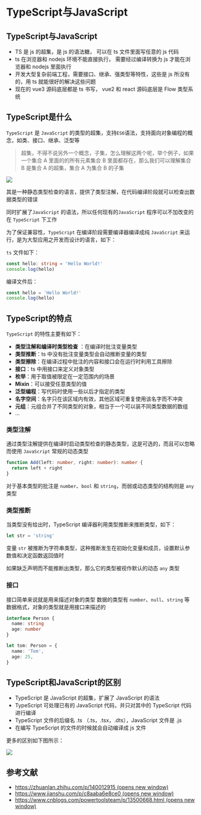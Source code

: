 # TypeScript与JavaScript

## TypeScript与JavaScript

+   TS 是 js 的超集，是 js 的语法糖， 可以在 ts 文件里面写任意的 js 代码
+   ts 在浏览器和 nodejs 环境不能直接执行， 需要经过编译转换为 js 才能在浏览器和 nodejs 里面执行
+   开发大型复杂前端工程，需要接口、继承、强类型等特性，这些是 js 所没有的，用 ts 就能很好的解决这些问题
+   现在的 vue3 源码底层都是 ts 书写， vue2 和 react 源码底层是 Flow 类型系统

## TypeScript是什么

`TypeScript` 是 `JavaScript` 的类型的超集，支持`ES6`语法，支持面向对象编程的概念，如类、接口、继承、泛型等

> 超集，不得不说另外一个概念，子集，怎么理解这两个呢，举个例子，如果一个集合 A 里面的的所有元素集合 B 里面都存在，那么我们可以理解集合 B 是集合 A 的超集，集合 A 为集合 B 的子集

![](https://static.vue-js.com/61c2c1f0-0950-11ec-a752-75723a64e8f5.png)

其是一种静态类型检查的语言，提供了类型注解，在代码编译阶段就可以检查出数据类型的错误

同时扩展了`JavaScript` 的语法，所以任何现有的`JavaScript` 程序可以不加改变的在 `TypeScript` 下工作

为了保证兼容性，`TypeScript` 在编译阶段需要编译器编译成纯 `JavaScript` 来运行，是为大型应用之开发而设计的语言，如下：

`ts` 文件如下：

```ts
const hello: string = 'Hello World!'
console.log(hello)
```
编译文件后：

```ts
const hello = 'Hello World!'
console.log(hello)
```
## TypeScript的特点

`TypeScript` 的特性主要有如下：

+   **类型注解和编译时类型检查** ：在编译时批注变量类型
+   **类型推断**：ts 中没有批注变量类型会自动推断变量的类型
+   **类型擦除**：在编译过程中批注的内容和接口会在运行时利用工具擦除
+   **接口**：ts 中用接口来定义对象类型
+   **枚举**：用于取值被限定在一定范围内的场景
+   **Mixin**：可以接受任意类型的值
+   **泛型编程**：写代码时使用一些以后才指定的类型
+   **名字空间**：名字只在该区域内有效，其他区域可重复使用该名字而不冲突
+   **元组**：元组合并了不同类型的对象，相当于一个可以装不同类型数据的数组
+   ...

### 类型注解

通过类型注解提供在编译时启动类型检查的静态类型，这是可选的，而且可以忽略而使用 `JavaScript` 常规的动态类型

```ts
function Add(left: number, right: number): number {
  return left + right
}
```
对于基本类型的批注是 `number`、`bool` 和 `string`，而弱或动态类型的结构则是 `any` 类型

### 类型推断

当类型没有给出时，TypeScript 编译器利用类型推断来推断类型，如下：

```ts
let str = 'string'
```
变量 `str` 被推断为字符串类型，这种推断发生在初始化变量和成员，设置默认参数值和决定函数返回值时

如果缺乏声明而不能推断出类型，那么它的类型被视作默认的动态 `any` 类型

### 接口

接口简单来说就是用来描述对象的类型 数据的类型有 `number`、`null`、`string` 等数据格式，对象的类型就是用接口来描述的

```ts
interface Person {
  name: string
  age: number
}

let tom: Person = {
  name: 'Tom',
  age: 25,
}
```
## TypeScript和JavaScript的区别

+   TypeScript 是 JavaScript 的超集，扩展了 JavaScript 的语法
+   TypeScript 可处理已有的 JavaScript 代码，并只对其中的 TypeScript 代码进行编译
+   TypeScript 文件的后缀名 .ts （.ts，.tsx，.dts），JavaScript 文件是 .js
+   在编写 TypeScript 的文件的时候就会自动编译成 js 文件

更多的区别如下图所示：

![](https://static.vue-js.com/6b544040-0950-11ec-8e64-91fdec0f05a1.png)

## 参考文献

+   [https://zhuanlan.zhihu.com/p/140012915 (opens new window)](https://zhuanlan.zhihu.com/p/140012915)
+   [https://www.jianshu.com/p/c8aaba6e8ce0 (opens new window)](https://www.jianshu.com/p/c8aaba6e8ce0)
+   [https://www.cnblogs.com/powertoolsteam/p/13500668.html (opens new window)](https://www.cnblogs.com/powertoolsteam/p/13500668.html)